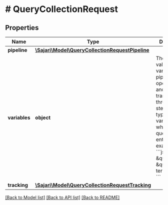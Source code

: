 # # QueryCollectionRequest

## Properties

| Name          | Type                                                                                  | Description                                                                                                                                                                                                                                                                        | Notes      |
| ------------- | ------------------------------------------------------------------------------------- | ---------------------------------------------------------------------------------------------------------------------------------------------------------------------------------------------------------------------------------------------------------------------------------- | ---------- |
| **pipeline**  | [**\Sajari\Model\QueryCollectionRequestPipeline**](QueryCollectionRequestPipeline.md) |                                                                                                                                                                                                                                                                                    | [optional] |
| **variables** | **object**                                                                            | The initial values for the variables the pipeline operates on and transforms throughout its steps. A typical variable is &#x60;q&#x60; which is the query the user entered, for example: &#x60;&#x60;&#x60;json { \&quot;q\&quot;: \&quot;search terms\&quot; } &#x60;&#x60;&#x60; |
| **tracking**  | [**\Sajari\Model\QueryCollectionRequestTracking**](QueryCollectionRequestTracking.md) |                                                                                                                                                                                                                                                                                    | [optional] |

[[Back to Model list]](../../README.md#models) [[Back to API list]](../../README.md#endpoints) [[Back to README]](../../README.md)
